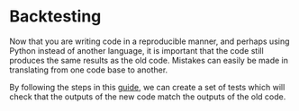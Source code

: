 # Backtesting
Now that you are writing code in a reproducible manner, and perhaps using Python instead of another language, it is important that the code still produces the same results as the old code. Mistakes can easily be made in translating from one code base to another.

By following the steps in this [guide](https://nhsdigital.github.io/rap-community-of-practice/training_resources/python/backtesting/), we can create a set of tests which will check that the outputs of the new code match the outputs of the old code.
